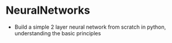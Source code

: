 # NeuralNetworks

- Build a simple 2 layer neural network from scratch in python, understanding the basic principles 
